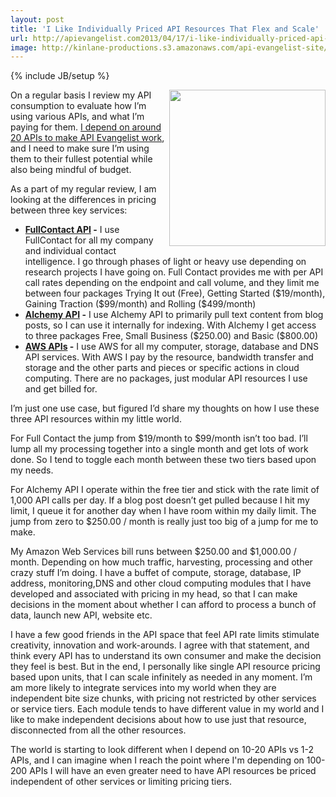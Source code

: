 ```yaml
---
layout: post
title: 'I Like Individually Priced API Resources That Flex and Scale'
url: http://apievangelist.com2013/04/17/i-like-individually-priced-api-resources-that-flex-and-scale/
image: http://kinlane-productions.s3.amazonaws.com/api-evangelist-site/blog/person-building-blocks.jpg
---
```

{% include JB/setup %}
<p>
     <img src="https://s3.amazonaws.com/kinlane-productions/person-building-blocks.jpg"  width="250" align="right" />
</p>
<p>
     On a regular basis I review my API consumption to evaluate how I’m using various APIs, and what I’m paying for them. <a href="http://apievangelist.com/2012/08/02/the-apis-that-i-depend-on-for-my-business/">I depend on around 20 APIs to make API Evangelist work</a>, and I need to make sure I’m using them to their fullest potential while also being mindful of budget.
</p>
<p>
     As a part of my regular review, I am looking at the differences in pricing between three key services:
</p>
<ul>
     <li>
          <strong><a href="http://www.fullcontact.com/developer/">FullContact API</a> -</strong> I use FullContact for all my company and individual contact intelligence. I go through phases of light or heavy use depending on research projects I have going on. Full Contact provides me with per API call rates depending on the endpoint and call volume, and they limit me between four packages Trying It out (Free), Getting Started ($19/month), Gaining Traction ($99/month) and Rolling ($499/month)
     </li>
     <li>
          <strong><a href="http://www.alchemyapi.com/">Alchemy API</a> -</strong> I use Alchemy API to primarily pull text content from blog posts, so I can use it internally for indexing. With Alchemy I get access to three packages Free, Small Business ($250.00) and Basic ($800.00)
     </li>
     <li>
          <strong><a href="http://aws.amazon.com/">AWS APIs</a> -</strong> I use AWS for all my computer, storage, database and DNS API services. With AWS I pay by the resource, bandwidth transfer and storage and the other parts and pieces or specific actions in cloud computing. There are no packages, just modular API resources I use and get billed for.
     </li>
</ul>
<p>
     I’m just one use case, but figured I’d share my thoughts on how I use these three API resources within my little world.
</p>
<p>
     For Full Contact the jump from $19/month to $99/month isn’t too bad. I’ll lump all my processing together into a single month and get lots of work done. So I tend to toggle each month between these two tiers based upon my needs.
</p>
<p>
     For Alchemy API I operate within the free tier and stick with the rate limit of 1,000 API calls per day. If a blog post doesn’t get pulled because I hit my limit, I queue it for another day when I have room within my daily limit. The jump from zero to $250.00 / month is really just too big of a jump for me to make.
</p>
<p>
     My Amazon Web Services bill runs between $250.00 and $1,000.00 / month. Depending on how much traffic, harvesting, processing and other crazy stuff I’m doing. I have a buffet of compute, storage, database, IP address, monitoring,DNS and other cloud computing modules that I have developed and associated with pricing in my head, so that I can make decisions in the moment about whether I can afford to process a bunch of data, launch new API, website etc.
</p>
<p>
     I have a few good friends in the API space that feel API rate limits stimulate creativity, innovation and work-arounds. I agree with that statement, and think every API has to understand its own consumer and make the decision they feel is best. But in the end, I personally like single API resource pricing based upon units, that I can scale infinitely as needed in any moment. I’m am more likely to integrate services into my world when they are independent bite size chunks, with pricing not restricted by other services or service tiers. Each module tends to have different value in my world and I like to make independent decisions about how to use just that resource, disconnected from all the other resources.
</p>
<p>
     The world is starting to look different when I depend on 10-20 APIs vs 1-2 APIs, and I can imagine when I reach the point where I'm depending on 100-200 APIs I will have an even greater need to have API resources be priced independent of other services or limiting pricing tiers.  
</p>
